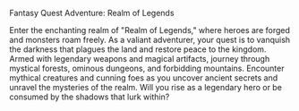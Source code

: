 Fantasy Quest Adventure: Realm of Legends

Enter the enchanting realm of "Realm of Legends," where heroes are forged and monsters roam freely. As a valiant adventurer, your quest is to vanquish the darkness that plagues the land and restore peace to the kingdom. Armed with legendary weapons and magical artifacts, journey through mystical forests, ominous dungeons, and forbidding mountains. Encounter mythical creatures and cunning foes as you uncover ancient secrets and unravel the mysteries of the realm. Will you rise as a legendary hero or be consumed by the shadows that lurk within?